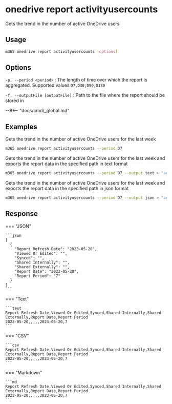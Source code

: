 # onedrive report activityusercounts

Gets the trend in the number of active OneDrive users

## Usage

```sh
m365 onedrive report activityusercounts [options]
```

## Options

`-p, --period <period>`
: The length of time over which the report is aggregated. Supported values `D7,D30,D90,D180`

`-f, --outputFile [outputFile]`
: Path to the file where the report should be stored in

--8<-- "docs/cmd/_global.md"

## Examples

Gets the trend in the number of active OneDrive users for the last week

```sh
m365 onedrive report activityusercounts --period D7
```

Gets the trend in the number of active OneDrive users for the last week and exports the report data in the specified path in text format

```sh
m365 onedrive report activityusercounts --period D7 --output text > "activityusercounts.txt"
```

Gets the trend in the number of active OneDrive users for the last week and exports the report data in the specified path in json format

```sh
m365 onedrive report activityusercounts --period D7 --output json > "activityusercounts.json"
```

## Response

=== "JSON"

    ```json
    [
      {
        "Report Refresh Date": "2023-05-20",
        "Viewed Or Edited": "",
        "Synced": "",
        "Shared Internally": "",
        "Shared Externally": "",
        "Report Date": "2023-05-20",
        "Report Period": "7"
      }
    ]
    ```

=== "Text"

    ```text
    Report Refresh Date,Viewed Or Edited,Synced,Shared Internally,Shared Externally,Report Date,Report Period
    2023-05-20,,,,,2023-05-20,7
    ```

=== "CSV"

    ```csv
    Report Refresh Date,Viewed Or Edited,Synced,Shared Internally,Shared Externally,Report Date,Report Period
    2023-05-20,,,,,2023-05-20,7
    ```

=== "Markdown"

    ```md
    Report Refresh Date,Viewed Or Edited,Synced,Shared Internally,Shared Externally,Report Date,Report Period
    2023-05-20,,,,,2023-05-20,7
    ```
